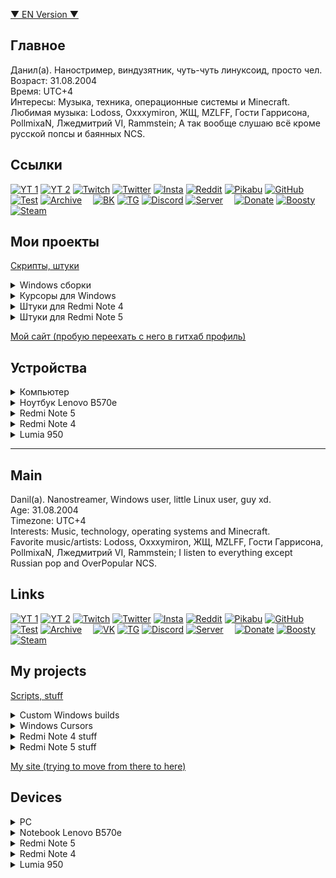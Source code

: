 [▼ EN Version ▼](#main)  

## Главное
Данил(а). Наностример, виндузятник, чуть-чуть линуксоид, просто чел.  
Возраст: 31.08.2004  
Время: UTC+4  
Интересы: Музыка, техника, операционные системы и Minecraft.  
Любимая музыка: Lodoss, Oxxxymiron, ЖЩ, MZLFF, Гости Гаррисона, PollmixaN, Лжедмитрий VI, Rammstein; А так вообще слушаю всё кроме русской попсы и баянных NCS.

## Ссылки
[![YT 1](https://img.shields.io/badge/YT%201-F61C0D?style=plastic&link=https://www.youtube.com/@dsys1100)](https://www.youtube.com/@dsys1100)
[![YT 2](https://img.shields.io/badge/YT%202-F61C0D?style=plastic&link=https://www.youtube.com/@dsys1100_testing)](https://www.youtube.com/@dsys1100_testing)
[![Twitch](https://img.shields.io/badge/Twitch-6441A4?style=plastic&link=https://www.twitch.tv/dsys1100)](https://www.twitch.tv/dsys1100)
[![Twitter](https://img.shields.io/badge/Twitter-1D9BF0?style=plastic&link=https://twitter.com/dsys1100)](https://twitter.com/dsys1100)
[![Insta](https://img.shields.io/badge/Insta-FBBB65?style=plastic&link=https://instagram.com/username_dsys1100)](https://instagram.com/username_dsys1100)
[![Reddit](https://img.shields.io/badge/Reddit-FF460B?style=plastic&link=https://www.reddit.com/user/dsys1100)](https://www.reddit.com/user/dsys1100)
[![Pikabu](https://img.shields.io/badge/Pikabu-F2944C?style=plastic&link=https://pikabu.ru/@dsys1100)](https://pikabu.ru/@dsys1100)
[![GitHub](https://img.shields.io/badge/GitHub-black?style=plastic&link=https://github.com/dsys1100)](https://github.com/dsys1100)
[![Test](https://img.shields.io/badge/Test-black?style=plastic&link=https://github.com/dsys1100testing)](https://github.com/dsys1100testing)
[![Archive](https://img.shields.io/badge/Archive-222222?style=plastic&link=https://archive.org/details/@dsys1100)](https://archive.org/details/@dsys1100) 
[![BK](https://img.shields.io/badge/BK-0077FF?style=plastic&link=https://vk.com/dsys1100)](https://vk.com/dsys1100)
[![TG](https://img.shields.io/badge/TG-2399D6?style=plastic&link=https://t.me/dsys1100)](https://t.me/dsys1100)
[![Discord](https://img.shields.io/badge/Discord-5865F2?style=plastic&link=https://discord.com/users/690945624740462613)](https://discord.com/users/690945624740462613)
[![Server](https://img.shields.io/badge/Server-5865F2?style=plastic&link=https://discord.gg/DbFpfdvEcG)](https://discord.gg/DbFpfdvEcG) 
[![Donate](https://img.shields.io/badge/Donate-F58D07?style=plastic&link=https://donationalerts.com/r/dsys1100)](https://donationalerts.com/r/dsys1100)
[![Boosty](https://img.shields.io/badge/Boosty-EF7731?style=plastic&link=https://boosty.to/dsys1100/)](https://boosty.to/dsys1100/)
[![Steam](https://img.shields.io/badge/Steam-0E1C31?style=plastic&link=https://steamcommunity.com/id/dsys1100/)](https://steamcommunity.com/id/dsys1100/)

## Мои проекты
[Скрипты, штуки](https://github.com/dsys1100/stuff)

<details><summary>Windows сборки</summary>
  
   Большинство сборок комплектуются сборкой WinPE, основной язык - русский.  
   [Minimal PE10 x64 19041.572](https://mega.nz/folder/IGA1xAaJ#A9TXDs919Dc-7YH3EbH-gA)  
   [W11 Pro 22H2 22621.1344 Lite](https://mega.nz/folder/0LAWEBaB#a51NzSRH38tE1bp0mrOo4g)  
   [W11 Pro RTM 22k1641 Lite](https://mega.nz/folder/VW5CHSxZ#nR3W960r1Xe2MXPdK7Z1Ag)  
   [W10 x64 LTSC 19044.1288 Lite](https://mega.nz/folder/YCZw1JSa#5Ym3TphFSz1qtHfNTqrsPQ)  
   [W8.1 x64 EmbIndPro Lite](https://mega.nz/folder/tDgmwB7T#m1sUrcKpOvaxwwEbeDHAaw)  
   Старые  
   [W11 Pro 21996 Lite (EN ONLY)](https://mega.nz/folder/ULZRXbQY#Vq_OIUUUBbruX4xJePqLoA)  
   [W10 x64 LTSB Micro (My)](https://mega.nz/folder/Mf4TQKjD#AGJ0uY1WPxipcU3NWhzWIg)  
   [W10 x64 LTSB Micro (Flibustier&My)](https://mega.nz/folder/ce4jTTAC#NfnpuEXMRLSBJsY4V-mc8w)  
   [W8.0 x64 Pro 9200 MD](https://mega.nz/folder/lX5XXTBI#jgTIU1yXsoC_jN81Xkr3xg)  
   [W8.0 x64 Pro 8400 MD](https://mega.nz/folder/lPI0wLZB#Kr7BUvzQ6_F8PZYr_JYCtg)  
</details>

<details><summary>Курсоры для Windows</summary>

   [Инверсивный курсор - точка с прозрачным центром](https://mega.nz/folder/4Wo2AYwa#s06QNNjdczf9ZUFNhotMFw)
</details>

<details><summary>Штуки для Redmi Note 4</summary>

   [Баг в шторке (иконки дока снизу)](https://disk.yandex.ru/i/vqVfpyv3qu4XjQ)  
   [Список без бага, Android 12](https://4pda.to/forum/index.php?act=findpost&pid=115649997&anchor=Spoil-115649997-2)  
   [Мой репак MIUI12.5_A10_el13_port](https://mega.nz/folder/FHIh3AoT#Gx7hUabXruD8UD_-z-f73A)  
   [Мой репак Vsmart OS 4, a11](https://mega.nz/folder/oapFHCyb#rCAt6FYycC9xS5o8gkcZ_w)  
   [Google logo + dark bootanimation](https://mega.nz/folder/hSQWzbSa#YrDWHYqQe1Ibz7oaS_2Sng)
</details>

<details><summary>Штуки для Redmi Note 5</summary>

   [Google logo + dark bootanimation](https://mega.nz/folder/9fJi2bwZ#Lltxp9SBsIfbpb1QVqVgOA)  
   [Мой репак Pixel Experience Plus, a12.1](https://mega.nz/folder/wDQxXSQS#N01IXGw4jtWdH6PEjrD2gA)
</details>

[Мой сайт (пробую переехать с него в гитхаб профиль)](https://dsys1100.github.io/index.html)

## Устройства
<details><summary>Компьютер</summary>

   AeroCool ECO-450W  
   Gigabyte H410M H V3  
   Intel Core i3-10100F BOX  
   MSI NVIDIA GeForce GTX 1050 Ti  
   KingSpec 16GB DDR4 3200 MHz  
   SSD 2.5" KingSpec 256GB  
   SSD 2.5" Samsung 2TB  
   PowerCase Alisio Micro X4B  
</details>

<details><summary>Ноутбук Lenovo B570e</summary>

   Intel Core i3-2350M  
   Intel HD Graphics 3000  
   Nanya 4GB DDR3 1333MHz  
   Samsung 2GB DDR3L 1600MHz  
   SSD 2.5" Apacer 256GB  
   HDD 2.5" WD 1TB  
</details>

<details><summary>Redmi Note 5</summary>

   4/64,  
  Pixel Experience 12.1, my repack  
</details>

<details><summary>Redmi Note 4</summary>

   3/32, Snapdragon  
  PostmarketOS, KDE-Desktop  
  Pixel Experience 12.1, my repack  
  MIUI12.5a10_el13_dsys1100repack  
</details>

<details><summary>Lumia 950</summary>

   3/32  
  Win 10 Desktop, my repack  
</details>

-----

## Main
Danil(a). Nanostreamer, Windows user, little Linux user, guy xd.  
Age: 31.08.2004  
Timezone: UTC+4  
Interests: Music, technology, operating systems and Minecraft.  
Favorite music/artists: Lodoss, Oxxxymiron, ЖЩ, MZLFF, Гости Гаррисона, PollmixaN, Лжедмитрий VI, Rammstein; I listen to everything except Russian pop and OverPopular NCS.  


## Links
[![YT 1](https://img.shields.io/badge/YT%201-F61C0D?style=plastic&link=https://www.youtube.com/@dsys1100)](https://www.youtube.com/@dsys1100)
[![YT 2](https://img.shields.io/badge/YT%202-F61C0D?style=plastic&link=https://www.youtube.com/@dsys1100_testing)](https://www.youtube.com/@dsys1100_testing)
[![Twitch](https://img.shields.io/badge/Twitch-6441A4?style=plastic&link=https://www.twitch.tv/dsys1100)](https://www.twitch.tv/dsys1100)
[![Twitter](https://img.shields.io/badge/Twitter-1D9BF0?style=plastic&link=https://twitter.com/dsys1100)](https://twitter.com/dsys1100)
[![Insta](https://img.shields.io/badge/Insta-FBBB65?style=plastic&link=https://instagram.com/username_dsys1100)](https://instagram.com/username_dsys1100)
[![Reddit](https://img.shields.io/badge/Reddit-FF460B?style=plastic&link=https://www.reddit.com/user/dsys1100)](https://www.reddit.com/user/dsys1100)
[![Pikabu](https://img.shields.io/badge/Pikabu-F2944C?style=plastic&link=https://pikabu.ru/@dsys1100)](https://pikabu.ru/@dsys1100)
[![GitHub](https://img.shields.io/badge/GitHub-black?style=plastic&link=https://github.com/dsys1100)](https://github.com/dsys1100)
[![Test](https://img.shields.io/badge/Test-black?style=plastic&link=https://github.com/dsys1100testing)](https://github.com/dsys1100testing)
[![Archive](https://img.shields.io/badge/Archive-222222?style=plastic&link=https://archive.org/details/@dsys1100)](https://archive.org/details/@dsys1100) 
[![VK](https://img.shields.io/badge/VK-0077FF?style=plastic&link=https://vk.com/dsys1100)](https://vk.com/dsys1100)
[![TG](https://img.shields.io/badge/TG-2399D6?style=plastic&link=https://t.me/dsys1100)](https://t.me/dsys1100)
[![Discord](https://img.shields.io/badge/Discord-5865F2?style=plastic&link=https://discord.com/users/690945624740462613)](https://discord.com/users/690945624740462613)
[![Server](https://img.shields.io/badge/Server-5865F2?style=plastic&link=https://discord.gg/DbFpfdvEcG)](https://discord.gg/DbFpfdvEcG) 
[![Donate](https://img.shields.io/badge/Donate-F58D07?style=plastic&link=https://donationalerts.com/r/dsys1100)](https://donationalerts.com/r/dsys1100)
[![Boosty](https://img.shields.io/badge/Boosty-EF7731?style=plastic&link=https://boosty.to/dsys1100/)](https://boosty.to/dsys1100/)
[![Steam](https://img.shields.io/badge/Steam-0E1C31?style=plastic&link=https://steamcommunity.com/id/dsys1100/)](https://steamcommunity.com/id/dsys1100/)

## My projects
[Scripts, stuff](https://github.com/dsys1100/stuff)

<details><summary>Custom Windows builds</summary>
  
   Most builds come with Custom WinPE, main language is Russian.  
   [Minimal PE10 x64 19041.572](https://mega.nz/folder/IGA1xAaJ#A9TXDs919Dc-7YH3EbH-gA)  
   [W11 Pro 22H2 22621.1344 Lite](https://mega.nz/folder/0LAWEBaB#a51NzSRH38tE1bp0mrOo4g)  
   [W11 Pro RTM 22k1641 Lite](https://mega.nz/folder/VW5CHSxZ#nR3W960r1Xe2MXPdK7Z1Ag)  
   [W10 x64 LTSC 19044.1288 Lite](https://mega.nz/folder/YCZw1JSa#5Ym3TphFSz1qtHfNTqrsPQ)  
   [W8.1 x64 EmbIndPro Lite](https://mega.nz/folder/tDgmwB7T#m1sUrcKpOvaxwwEbeDHAaw)  
   Old    
   [W11 Pro 21996 Lite (EN ONLY)](https://mega.nz/folder/ULZRXbQY#Vq_OIUUUBbruX4xJePqLoA)  
   [W10 x64 LTSB Micro (My)](https://mega.nz/folder/Mf4TQKjD#AGJ0uY1WPxipcU3NWhzWIg)  
   [W10 x64 LTSB Micro (Flibustier&My)](https://mega.nz/folder/ce4jTTAC#NfnpuEXMRLSBJsY4V-mc8w)  
   [W8.0 x64 Pro 9200 MD](https://mega.nz/folder/lX5XXTBI#jgTIU1yXsoC_jN81Xkr3xg)  
   [W8.0 x64 Pro 8400 MD](https://mega.nz/folder/lPI0wLZB#Kr7BUvzQ6_F8PZYr_JYCtg)  
</details>

<details><summary>Windows Cursors</summary>

   [Inverted cursor - dot with transparent center](https://mega.nz/folder/4Wo2AYwa#s06QNNjdczf9ZUFNhotMFw)
</details>

<details><summary>Redmi Note 4 stuff</summary>

   [Bug in QS (Look at the icons below)](https://disk.yandex.ru/i/vqVfpyv3qu4XjQ)  
   [List without bug, Android 12](https://4pda.to/forum/index.php?act=findpost&pid=115649997&anchor=Spoil-115649997-2)  
   [My repack MIUI12.5_A10_el13_port](https://mega.nz/folder/FHIh3AoT#Gx7hUabXruD8UD_-z-f73A)  
   [My repack Vsmart OS 4, a11](https://mega.nz/folder/oapFHCyb#rCAt6FYycC9xS5o8gkcZ_w)  
   [Google logo + dark bootanimation](https://mega.nz/folder/hSQWzbSa#YrDWHYqQe1Ibz7oaS_2Sng)
</details>

<details><summary>Redmi Note 5 stuff</summary>

   [Google logo + dark bootanimation](https://mega.nz/folder/9fJi2bwZ#Lltxp9SBsIfbpb1QVqVgOA)  
   [My repack Pixel Experience Plus, a12.1](https://mega.nz/folder/wDQxXSQS#N01IXGw4jtWdH6PEjrD2gA)
</details>

[My site (trying to move from there to here)](https://dsys1100.github.io/index.html)

## Devices
<details><summary>PC</summary>

   AeroCool ECO-450W  
   Gigabyte H410M H V3  
   Intel Core i3-10100F BOX  
   MSI NVIDIA GeForce GTX 1050 Ti  
   KingSpec 16GB DDR4 3200 MHz  
   SSD 2.5" KingSpec 256GB  
   SSD 2.5" Samsung 2TB  
   PowerCase Alisio Micro X4B  
</details>

<details><summary>Notebook Lenovo B570e</summary>

   Intel Core i3-2350M  
   Intel HD Graphics 3000  
   Nanya 4GB DDR3 1333MHz  
   Samsung 2GB DDR3L 1600MHz  
   SSD 2.5" Apacer 256GB  
   HDD 2.5" WD 1TB  
</details>

<details><summary>Redmi Note 5</summary>

   4/64,  
  Pixel Experience 12.1, my repack  
</details>

<details><summary>Redmi Note 4</summary>

   3/32, Snapdragon  
  PostmarketOS, KDE-Desktop  
  Pixel Experience 12.1, my repack  
  MIUI12.5a10_el13_dsys1100repack  
</details>

<details><summary>Lumia 950</summary>

   3/32  
  Win 10 Desktop, my repack  
</details>
